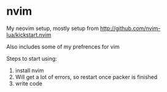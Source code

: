 # nvim
My neovim setup, mostly setup from http://github.com/nvim-lua/kickstart.nvim

Also includes some of my prefrences for vim

Steps to start using:
1. install nvim
2. Will get a lot of errors, so restart once packer is finished
3. write code
